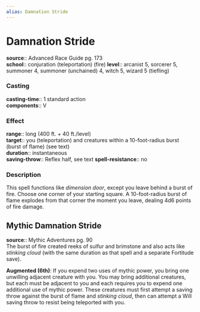 ```yaml
---
alias: Damnation Stride
---
```


# Damnation Stride 

**source**:: Advanced Race Guide pg. 173  
**school**:: conjuration (teleportation) (fire)
**level**:: arcanist 5, sorcerer 5, summoner 4, summoner (unchained) 4, witch 5, wizard 5 (tiefling)

### Casting 

**casting-time**:: 1 standard action  
**components**:: V

### Effect 

**range**:: long (400 ft. + 40 ft./level)  
**target**:: you (teleportation) and creatures within a 10-foot-radius burst (burst of flame) (see text)  
**duration**:: instantaneous  
**saving-throw**:: Reflex half, see text
**spell-resistance**:: no

### Description 

This spell functions like *dimension door*, except you leave behind a burst of fire. Choose one corner of your starting square. A 10-foot-radius burst of flame explodes from that corner the moment you leave, dealing 4d6 points of fire damage.

## Mythic Damnation Stride 

**source**:: Mythic Adventures pg. 90  
The burst of fire created reeks of sulfur and brimstone and also acts like *stinking cloud* (with the same duration as that spell and a separate Fortitude save).  
  
**Augmented (6th)**: If you expend two uses of mythic power, you bring one unwilling adjacent creature with you. You may bring additional creatures, but each must be adjacent to you and each requires you to expend one additional use of mythic power. These creatures must first attempt a saving throw against the burst of flame and *stinking cloud*, then can attempt a Will saving throw to resist being teleported with you.
